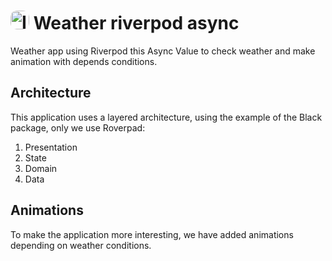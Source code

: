 <h1>
  <img src="https://github.com/hunter350/weather_riverpod_async/blob/master/icon_git_v1.png" alt="Image" width="30" style="border-radius: 10px;">  Weather riverpod async</img>
</h1>


Weather app using Riverpod this Async Value to check weather 
and make animation with depends conditions.

## Architecture

This application uses a layered architecture, using the example of the Black package, only we use Roverpad:
1. Presentation
2. State
3. Domain
4. Data

## Animations
To make the application more interesting,
we have added animations depending on weather conditions.


